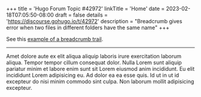 +++
title = 'Hugo Forum Topic #42972'
linkTitle = 'Home'
date = 2023-02-18T07:05:50-08:00
draft = false
details = 'https://discourse.gohugo.io/t/42972'
description = "Breadcrumb gives error when two files in different folders have the same name"
+++

See this [example of a breadcrumb trail].

[example of a breadcrumb trail]: http://localhost:1313/products/product-1/features/feature-1/

---

Amet dolore aute ex elit aliqua aliquip laboris irure exercitation laborum aliqua. Tempor tempor cillum consequat dolor. Nulla Lorem sunt aliquip pariatur minim et labore enim sunt sit Lorem eiusmod anim incididunt. Eu elit incididunt Lorem adipisicing eu. Ad dolor ea ea esse quis. Id ut in ut id excepteur do nisi minim commodo sint culpa. Non laborum mollit adipisicing excepteur.
